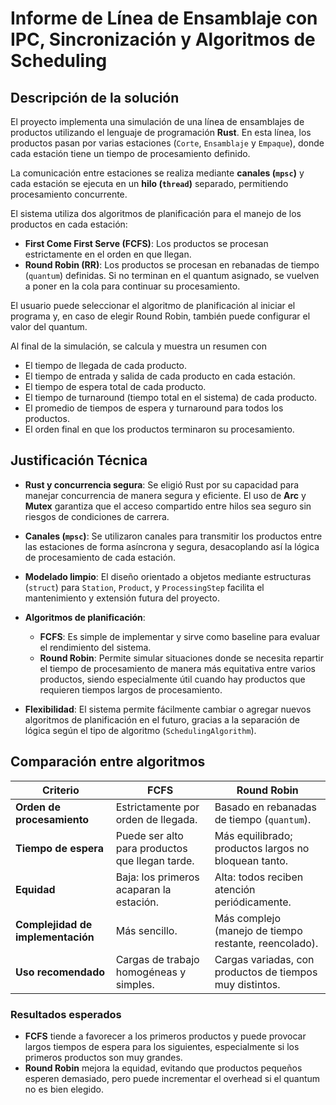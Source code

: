 # Informe de Línea de Ensamblaje con IPC, Sincronización y Algoritmos de Scheduling

## Descripción de la solución

El proyecto implementa una simulación de una línea de ensamblajes de productos utilizando el lenguaje de programación **Rust**. En esta línea, los productos pasan por varias estaciones (`Corte`, `Ensamblaje` y `Empaque`), donde cada estación tiene un tiempo de procesamiento definido.

La comunicación entre estaciones se realiza mediante **canales (`mpsc`)** y cada estación se ejecuta en un **hilo (`thread`)** separado, permitiendo procesamiento concurrente.

El sistema utiliza dos algoritmos de planificación para el manejo de los productos en cada estación:

- **First Come First Serve (FCFS)**: Los productos se procesan estrictamente en el orden en que llegan.
- **Round Robin (RR)**: Los productos se procesan en rebanadas de tiempo (`quantum`) definidas. Si no terminan en el quantum asignado, se vuelven a poner en la cola para continuar su procesamiento.

El usuario puede seleccionar el algoritmo de planificación al iniciar el programa y, en caso de elegir Round Robin, también puede configurar el valor del quantum.

Al final de la simulación, se calcula y muestra un resumen con
- El tiempo de llegada de cada producto.
- El tiempo de entrada y salida de cada producto en cada estación.
- El tiempo de espera total de cada producto.
- El tiempo de turnaround (tiempo total en el sistema) de cada producto.
- El promedio de tiempos de espera y turnaround para todos los productos.
- El orden final en que los productos terminaron su procesamiento.


## Justificación Técnica

- **Rust y concurrencia segura**: Se eligió Rust por su capacidad para manejar concurrencia de manera segura y eficiente. El uso de **Arc** y **Mutex** garantiza que el acceso compartido entre hilos sea seguro sin riesgos de condiciones de carrera.
  
- **Canales (`mpsc`)**: Se utilizaron canales para transmitir los productos entre las estaciones de forma asíncrona y segura, desacoplando así la lógica de procesamiento de cada estación.

- **Modelado limpio**: El diseño orientado a objetos mediante estructuras (`struct`) para `Station`, `Product`, y `ProcessingStep` facilita el mantenimiento y extensión futura del proyecto.

- **Algoritmos de planificación**:
  - **FCFS**: Es simple de implementar y sirve como baseline para evaluar el rendimiento del sistema.
  - **Round Robin**: Permite simular situaciones donde se necesita repartir el tiempo de procesamiento de manera más equitativa entre varios productos, siendo especialmente útil cuando hay productos que requieren tiempos largos de procesamiento.

- **Flexibilidad**: El sistema permite fácilmente cambiar o agregar nuevos algoritmos de planificación en el futuro, gracias a la separación de lógica según el tipo de algoritmo (`SchedulingAlgorithm`).

## Comparación entre algoritmos

| Criterio                    | FCFS                                               | Round Robin                                          |
|-------------------------------|----------------------------------------------------|------------------------------------------------------|
| **Orden de procesamiento**    | Estrictamente por orden de llegada.                | Basado en rebanadas de tiempo (`quantum`).           |
| **Tiempo de espera**          | Puede ser alto para productos que llegan tarde.    | Más equilibrado; productos largos no bloquean tanto. |
| **Equidad**                   | Baja: los primeros acaparan la estación.           | Alta: todos reciben atención periódicamente.         |
| **Complejidad de implementación** | Más sencillo.                                    | Más complejo (manejo de tiempo restante, reencolado). |
| **Uso recomendado**           | Cargas de trabajo homogéneas y simples.            | Cargas variadas, con productos de tiempos muy distintos. |

### Resultados esperados

- **FCFS** tiende a favorecer a los primeros productos y puede provocar largos tiempos de espera para los siguientes, especialmente si los primeros productos son muy grandes.
- **Round Robin** mejora la equidad, evitando que productos pequeños esperen demasiado, pero puede incrementar el overhead si el quantum no es bien elegido.




